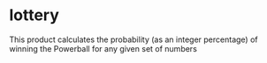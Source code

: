 lottery
=======

This product calculates the probability (as an integer percentage) of winning the Powerball for any given set of numbers

